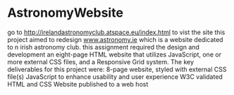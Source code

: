 # AstronomyWebsite
go to http://irelandastronomyclub.atspace.eu/index.html to vist the site 
this project aimed to redesign www.astronomy.ie which is a website dedicated to n irish astronomy club. 
this assignment required the design and development an eight-page HTML website that utilizes JavaScript, one or more external CSS files, and a Responsive Grid system.
The key deliverables for this project were:
8-page website, styled with external CSS file(s)
JavaScript to enhance usability and user experience
W3C validated HTML and CSS
Website published to a web host
